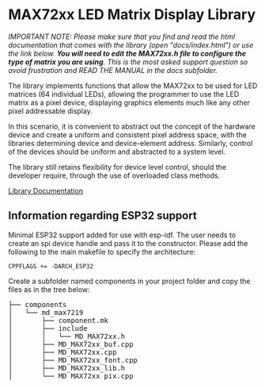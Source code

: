 # MAX72xx LED Matrix Display Library

<i>IMPORTANT NOTE: Please make sure that you find and read the html documentation that comes with the library (open "docs/index.html") or use the link below. <b>You will need to edit the MAX72xx.h file to configure the type of matrix you are using</b>. This is the most asked support question so avoid frustration and READ THE MANUAL in the docs subfolder.</i>

The library implements functions that allow the MAX72xx to be used for LED matrices (64 individual LEDs), allowing the programmer to use the LED matrix as a pixel device, displaying graphics elements much like any other pixel addressable display.

In this scenario, it is convenient to abstract out the concept of the hardware device and create a uniform and consistent pixel address space, with the libraries determining device and device-element address. Similarly, control of the devices should be uniform and abstracted to a system level.

The library still retains flexibility for device level control, should the developer require, through the use of overloaded class methods.

[Library Documentation](https://majicdesigns.github.io/MD_MAX72XX/)

## Information regarding ESP32 support

Minimal ESP32 support added for use with esp-idf. The user needs to create an spi device handle and pass it to the constructor. Please add the following to the main makefile to specify the architecture:
```
CPPFLAGS += -DARCH_ESP32
```

Create a subfolder named components in your project folder and copy the files as in the tree below:

<pre>
├── components
│   └── md_max7219
│       ├── component.mk
│       ├── include
│       │   └── MD_MAX72xx.h
│       ├── MD_MAX72xx_buf.cpp
│       ├── MD_MAX72xx.cpp
│       ├── MD_MAX72xx_font.cpp
│       ├── MD_MAX72xx_lib.h
│       └── MD_MAX72xx_pix.cpp
</pre>

